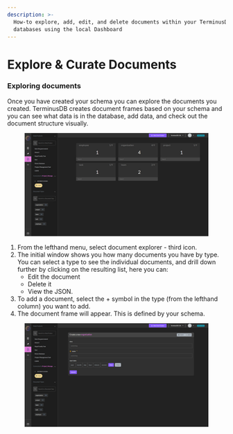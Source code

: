```yaml
---
description: >-
  How-to explore, add, edit, and delete documents within your TerminusDB
  databases using the local Dashboard
---
```


# Explore & Curate Documents

### Exploring documents&#x20;

Once you have created your schema you can explore the documents you created. TerminusDB creates document frames based on your schema and you can see what data is in the database, add data, and check out the document structure visually.

<figure><img src="../../../.gitbook/assets/06-dashboard-doc-explorer.jpg" alt=""><figcaption></figcaption></figure>

1. From the lefthand menu, select document explorer - third icon.&#x20;
2. The initial window shows you how many documents you have by type. You can select a type to see the individual documents, and drill down further by clicking on the resulting list, here you can:&#x20;
   * Edit the document&#x20;
   * Delete it&#x20;
   * View the JSON.&#x20;
3. To add a document, select the + symbol in the type (from the lefthand column) you want to add.&#x20;
4. The document frame will appear. This is defined by your schema.

<figure><img src="../../../.gitbook/assets/07-dashboard-add-doc.jpg" alt=""><figcaption></figcaption></figure>
